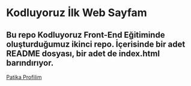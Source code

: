 # Kodluyoruz İlk Web Sayfam
Bu repo Kodluyoruz Front-End Eğitiminde oluşturduğumuz ikinci repo. İçerisinde bir adet README dosyası, bir adet de index.html barındırıyor.
---
[Patika Profilim](https://app.patika.dev/thcnt)